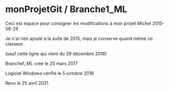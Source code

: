 ﻿

# monProjetGit / Branche1_ML


Ceci est espace pour consigner les modifications à mon projet
Michel 2015-08-29

Je n'ai rien ajouté à la suite de 2015, mais je conserve quand même ce classeur.

(sauf cette ligne qui vient du 29 décembre 2016)

Branche1_ML cree le 25 mars 2017

Logiciel Windows vérifié le 5 octobre 2018

Revu le 25 avril 2021


